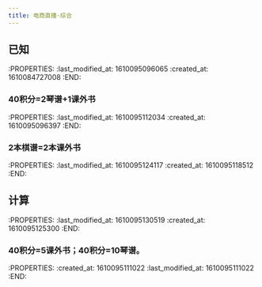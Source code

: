 ```yaml
---
title: 电商直播·综合
---
```


## 已知
:PROPERTIES:
:last_modified_at: 1610095096065
:created_at: 1610084727008
:END:
### 40积分=2琴谱+1课外书
:PROPERTIES:
:last_modified_at: 1610095112034
:created_at: 1610095096397
:END:
### 2本棋谱=2本课外书
:PROPERTIES:
:last_modified_at: 1610095124117
:created_at: 1610095118512
:END:
## 计算
:PROPERTIES:
:last_modified_at: 1610095130519
:created_at: 1610095125300
:END:
### 40积分=5课外书；40积分=10琴谱。
:PROPERTIES:
:created_at: 1610095111022
:last_modified_at: 1610095111022
:END:
